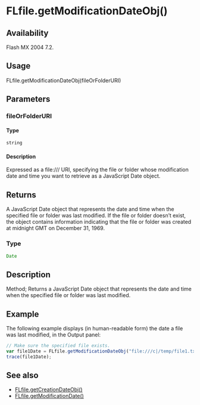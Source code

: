 # FLfile.getModificationDateObj()

## Availability

Flash MX 2004 7.2.

## Usage

FLfile.getModificationDateObj(fileOrFolderURI)

## Parameters

### **fileOrFolderURI**

#### Type

```typescript
string
```

#### Description

Expressed as a file:/// URI, specifying the file or folder whose modification date and time you want to retrieve as a JavaScript Date object.

## Returns

A JavaScript Date object that represents the date and time when the specified file or folder was last modified. If the file or folder doesn’t exist, the object contains information indicating that the file or folder was created at midnight GMT on December 31, 1969.

### Type

```typescript
Date
```

## Description

Method; Returns a JavaScript Date object that represents the date and time when the specified file or folder was last modified.

## Example

The following example displays (in human-readable form) the date a file was last modified, in the Output panel:

```javascript
// Make sure the specified file exists.
var file1Date = FLfile.getModificationDateObj("file:///c|/temp/file1.txt");
trace(file1Date);
```

## See also

- [FLfile.getCreationDateObj()](../FLfile_object/FLfile5.md)
- [FLfile.getModificationDate()](../FLfile_object/FLfile6.md)
